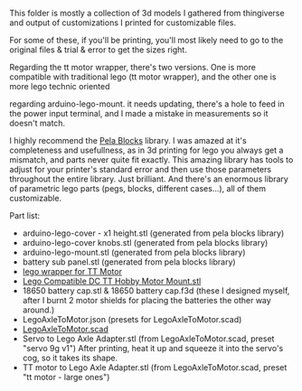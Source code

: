 This folder is mostly a collection of 3d models I gathered from thingiverse and output of customizations I printed for customizable files.

For some of these, if you'll be printing, you'll most likely need to go to the original files & trial & error to get the sizes right.

Regarding the tt motor wrapper, there's two versions. One is more compatible with traditional lego (tt motor wrapper), and the other one is more lego technic oriented

regarding arduino-lego-mount. it needs updating, there's a hole to feed in the power input terminal, and I made a mistake in measurements so it doesn't match.

I highly recommend the [Pela Blocks](https://github.com/paulirotta/PELA-blocks) library. I was amazed at it's completeness and usefullness, as in 3d printing for lego you always get a mismatch, and parts never quite fit exactly. This amazing library has tools to adjust for your printer's standard error and then use those parameters throughout the entire library. Just brilliant. 
And there's an enormous library of parametric lego parts (pegs, blocks, different cases...), all of them customizable.

Part list: 
- arduino-lego-cover - x1 height.stl (generated from pela blocks library)
- arduino-lego-cover knobs.stl (generated from pela blocks library)
- arduino-lego-mount.stl (generated from pela blocks library)
- battery sub panel.stl (generated from pela blocks library)
- [lego wrapper for TT Motor](https://www.thingiverse.com/thing:5272973)
- [Lego Compatible DC TT Hobby Motor Mount.stl](https://www.thingiverse.com/thing:5140209)
- 18650 battery cap.stl & 18650 battery cap.f3d (these I designed myself, after I burnt 2 motor shields for placing the batteries the other way around.)
- LegoAxleToMotor.json (presets for LegoAxleToMotor.scad)
- [LegoAxleToMotor.scad](https://www.thingiverse.com/thing:1013155/files)
- Servo to Lego Axle Adapter.stl (from LegoAxleToMotor.scad, preset "servo 9g v1") After printing, heat it up and squeeze it into the servo's cog, so it takes its shape.
- TT motor to Lego Axle Adapter.stl (from LegoAxleToMotor.scad, preset "tt motor - large ones")